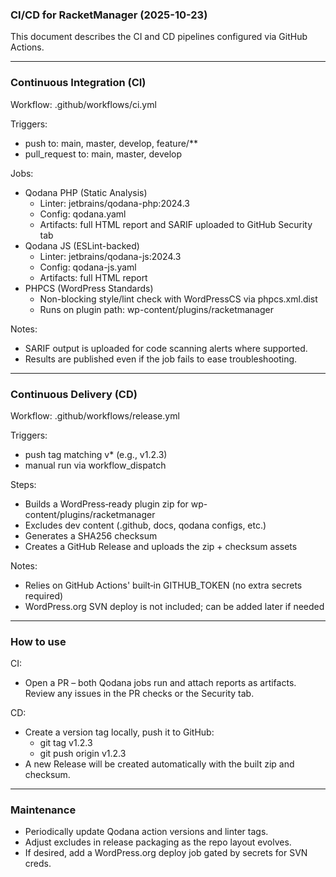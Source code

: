 ### CI/CD for RacketManager (2025-10-23)

This document describes the CI and CD pipelines configured via GitHub Actions.

---

### Continuous Integration (CI)

Workflow: .github/workflows/ci.yml

Triggers:
- push to: main, master, develop, feature/**
- pull_request to: main, master, develop

Jobs:
- Qodana PHP (Static Analysis)
  - Linter: jetbrains/qodana-php:2024.3
  - Config: qodana.yaml
  - Artifacts: full HTML report and SARIF uploaded to GitHub Security tab
- Qodana JS (ESLint-backed)
  - Linter: jetbrains/qodana-js:2024.3
  - Config: qodana-js.yaml
  - Artifacts: full HTML report
- PHPCS (WordPress Standards)
  - Non-blocking style/lint check with WordPressCS via phpcs.xml.dist
  - Runs on plugin path: wp-content/plugins/racketmanager

Notes:
- SARIF output is uploaded for code scanning alerts where supported.
- Results are published even if the job fails to ease troubleshooting.

---

### Continuous Delivery (CD)

Workflow: .github/workflows/release.yml

Triggers:
- push tag matching v* (e.g., v1.2.3)
- manual run via workflow_dispatch

Steps:
- Builds a WordPress‑ready plugin zip for wp-content/plugins/racketmanager
- Excludes dev content (.github, docs, qodana configs, etc.)
- Generates a SHA256 checksum
- Creates a GitHub Release and uploads the zip + checksum assets

Notes:
- Relies on GitHub Actions' built‑in GITHUB_TOKEN (no extra secrets required)
- WordPress.org SVN deploy is not included; can be added later if needed

---

### How to use

CI:
- Open a PR – both Qodana jobs run and attach reports as artifacts. Review any issues in the PR checks or the Security tab.

CD:
- Create a version tag locally, push it to GitHub:
  - git tag v1.2.3
  - git push origin v1.2.3
- A new Release will be created automatically with the built zip and checksum.

---

### Maintenance
- Periodically update Qodana action versions and linter tags.
- Adjust excludes in release packaging as the repo layout evolves.
- If desired, add a WordPress.org deploy job gated by secrets for SVN creds.
